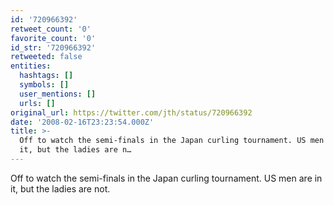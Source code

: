 ```yaml
---
id: '720966392'
retweet_count: '0'
favorite_count: '0'
id_str: '720966392'
retweeted: false
entities:
  hashtags: []
  symbols: []
  user_mentions: []
  urls: []
original_url: https://twitter.com/jth/status/720966392
date: '2008-02-16T23:23:54.000Z'
title: >-
  Off to watch the semi-finals in the Japan curling tournament. US men are in
  it, but the ladies are n…
---
```


Off to watch the semi-finals in the Japan curling tournament. US men are in it, but the ladies are not.